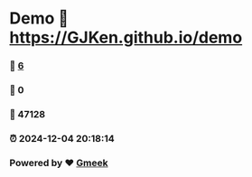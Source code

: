 # Demo :link: https://GJKen.github.io/demo 
### :page_facing_up: [6](https://GJKen.github.io/demo/tag.html) 
### :speech_balloon: 0 
### :hibiscus: 47128 
### :alarm_clock: 2024-12-04 20:18:14 
### Powered by :heart: [Gmeek](https://github.com/Meekdai/Gmeek)
